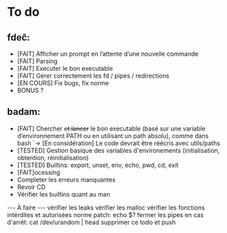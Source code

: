 # To do

## fdeĉ:

- [FAIT] Afficher un prompt en l’attente d’une nouvelle commande
- [FAIT] Parsing
- [FAIT] Executer le bon executable
- [FAIT] Gérer correctement les fd / pipes / redirections
- [EN COURS] Fix bugs, fix norme
- BONUS ?


## badam:

- [FAIT] Chercher ~~et lancer~~ le bon executable (basé sur une variable d’environnement PATH ou en utilisant un path absolu), comme dans bash
	`-> [En considération] Le code devrait être réécris avec utils/paths
- [TESTED] Gestion basique des variables d'environements (initialisation, obtention, réinitialisation)
- [TESTED] Builtins: export, unset, env, echo, pwd, cd, exit
- [FAIT]ocessing
- Completer les erreurs manquantes
- Revoir CD
- Vérifier les builtins quant au man

--- À faire ---
vérifier les leaks
vérifier les malloc
vérifier les fonctions intérdites et autorisées
norme
patch: echo $?
fermer les pipes en cas d'arrêt: cat /dev/urandom | head
supprimer ce todo et push
